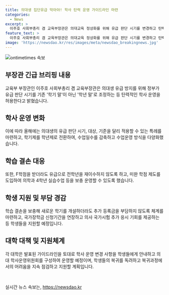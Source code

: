 ```yaml
---
title: 의대생 집단유급 막아야! 학사 탄력 운영 가이드라인 마련
categories:
  - News
excerpt: >
  이주호 사회부총리 겸 교육부장관은 의대교육 정상화를 위해 유급 판단 시기를 변경하고 탄력적인 학사 운영을 허용함을 발표했다. 이에 따라 올해 한시적으로 의대생의 유급 판단 시기와 대상, 기준을 조정하고 학년제를 도입했다. 또한 수업운영 방식을 다양화하고 F학점 유급으로 인해 학년 전체를 재이수하지 않도록 했다. 의대 학사 운영 변경은 대학별로 개별 안내하고 학생들의 수업 복귀를 독려하는 의대생복귀상담센터를 운영할 예정이다.
feature_text: >
  이주호 사회부총리 겸 교육부장관은 의대교육 정상화를 위해 유급 판단 시기를 변경하고 탄력적인 학사 운영을 허용함을 발표했다. 이에 따라 올해 한시적으로 의대생의 유급 판단 시기와 대상, 기준을 조정하고 학년제를 도입했다. 또한 수업운영 방식을 다양화하고 F학점 유급으로 인해 학년 전체를 재이수하지 않도록 했다. 의대 학사 운영 변경은 대학별로 개별 안내하고 학생들의 수업 복귀를 독려하는 의대생복귀상담센터를 운영할 예정이다.
image: 'https://newsdao.kr/res/images/meta/newsdao_breakingnews.jpg'
---
```


<p><img src="https://newsdao.kr/res/images/meta/newsdao_breakingnews.jpg" alt="ontimetimes 속보" /></p>

<h2 data-ke-size="size26">부장관 긴급 브리핑 내용</h2>

<p>교육부 부장관인 이주호 사회부총리 겸 교육부장관은 의대생 유급 방지를 위해 정부가 유급 판단 시기를 기존 '학기 말'이 아닌 '학년 말'로 조정하는 등 탄력적인 학사 운영을 허용한다고 밝혔습니다.</p>

<h2 data-ke-size="size26">학사 운영 변화</h2>

<p>이에 따라 올해에는 의대생의 유급 판단 시기, 대상, 기준을 달리 적용할 수 있는 특례를 마련하고, 학기제를 학년제로 전환하여, 수업일수를 감축하고 수업운영 방식을 다양화했습니다.</p>

<h2 data-ke-size="size26">학습 결손 대응</h2>

<p>또한, F학점을 받더라도 유급으로 전학년을 재이수하지 않도록 하고, 미완 학점 제도를 도입하여 의학과 4학년 실습수업 등을 보충 운영할 수 있도록 했습니다.</p>

<h2 data-ke-size="size26">학생 지원 및 부담 경감</h2>

<p>학습 결손을 보충해 새로운 학기를 개설하더라도 추가 등록금을 부담하지 않도록 체계를 마련하고, 국가장학금 신청기간을 연장하고 의사 국가시험 추가 응시 기회를 제공하는 등 학생들을 지원할 예정입니다.</p>

<h2 data-ke-size="size26">대학 대책 및 지원체계</h2>

<p>각 대학은 발표된 가이드라인을 토대로 학사 운영 변경 사항을 학생들에게 안내하고 의대 학사운영위원회를 구성하여 운영할 예정이며, 학생들의 복귀를 독려하고 복귀과정에서의 어려움을 지속 점검하고 지원할 계획입니다.</p>

<p data-ke-size="size16">&nbsp;</p>
실시간 뉴스 속보는, <a href="https://newsdao.kr" rel="dofollow">https://newsdao.kr</a>


